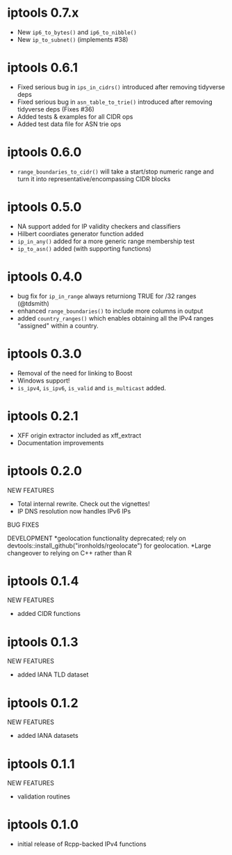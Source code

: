 iptools 0.7.x
=============
* New `ip6_to_bytes()` and `ip6_to_nibble()`
* New `ip_to_subnet()` (implements #38)

iptools 0.6.1
=============
* Fixed serious bug in `ips_in_cidrs()` introduced after removing tidyverse deps
* Fixed serious bug in `asn_table_to_trie()` introduced after removing
  tidyverse deps (Fixes #36)
* Added tests & examples for all CIDR ops
* Added test data file for ASN trie ops

iptools 0.6.0
=============
* `range_boundaries_to_cidr()` will take a start/stop numeric range
  and turn it into representative/encompassing CIDR blocks

iptools 0.5.0
=============
* NA support added for IP validity checkers and classifiers
* Hilbert coordiates generator function added
* `ip_in_any()` added for a more generic range membership test
* `ip_to_asn()` added (with supporting functions)

iptools 0.4.0
=============
* bug fix for `ip_in_range` always returniong TRUE for /32 ranges (@tdsmith)
* enhanced `range_boundaries()` to include more columns in output
* added `country_ranges()` which enables obtaining all the IPv4 ranges
  "assigned" within a country.

iptools 0.3.0
=============
* Removal of the need for linking to Boost
* Windows support!
* `is_ipv4`, `is_ipv6`, `is_valid` and `is_multicast` added.

iptools 0.2.1
=============
* XFF origin extractor included as xff_extract
* Documentation improvements

iptools 0.2.0
=============
NEW FEATURES
* Total internal rewrite. Check out the vignettes!
* IP DNS resolution now handles IPv6 IPs

BUG FIXES

DEVELOPMENT
*geolocation functionality deprecated; rely on devtools::install_github("ironholds/rgeolocate") for geolocation.
*Large changeover to relying on C++ rather than R

iptools 0.1.4
=============

NEW FEATURES
* added CIDR functions

iptools 0.1.3
=============

NEW FEATURES
* added IANA TLD dataset

iptools 0.1.2
=============

NEW FEATURES
* added IANA datasets

iptools 0.1.1
============
NEW FEATURES
* validation routines

iptools 0.1.0
=============

* initial release of Rcpp-backed IPv4 functions